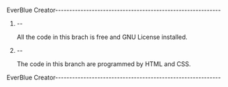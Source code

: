 EverBlue Creator-----------------------------------------------------------

1. --
   
   All the code in this brach is free and GNU License installed.
   
3. --
   
   The code in this branch are programmed by HTML and CSS.
   
EverBlue Creator-----------------------------------------------------------
